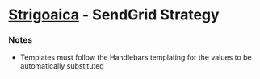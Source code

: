 # [Strigoaica](https://github.com/strigoaica/strigoaica) - SendGrid Strategy

### Notes
- Templates must follow the Handlebars templating for the values to be automatically substituted 
